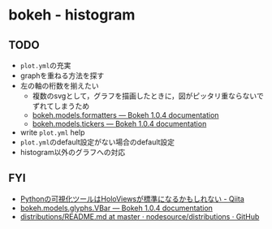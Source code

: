 # bokeh - histogram

## TODO
* `plot.yml`の充実
* graphを重ねる方法を探す
* 左の軸の桁数を揃えたい
  * 複数のsvgとして，グラフを描画したときに，図がピッタリ重ならないでずれてしまうため
  * [bokeh\.models\.formatters — Bokeh 1\.0\.4 documentation]( https://bokeh.pydata.org/en/latest/docs/reference/models/formatters.html#bokeh.models.formatters.PrintfTickFormatter )
  * [bokeh\.models\.tickers — Bokeh 1\.0\.4 documentation]( https://bokeh.pydata.org/en/latest/docs/reference/models/tickers.html#bokeh.models.tickers.SingleIntervalTicker )
* write `plot.yml` help
* `plot.yml`のdefault設定がない場合のdefault設定
* histogram以外のグラフへの対応

## FYI
* [Pythonの可視化ツールはHoloViewsが標準になるかもしれない \- Qiita]( https://qiita.com/driller/items/53be86cea3c3201e7e0f )
* [bokeh\.models\.glyphs\.VBar — Bokeh 1\.0\.4 documentation]( https://bokeh.pydata.org/en/latest/docs/reference/models/glyphs/vbar.html )
* [distributions/README\.md at master · nodesource/distributions · GitHub]( https://github.com/nodesource/distributions/blob/master/README.md )

